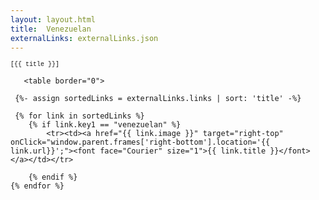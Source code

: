 ```yaml
---
layout: layout.html
title:  Venezuelan
externalLinks: externalLinks.json
---
```


<font face="Courier" size="1">[{{ title }}]</font>





       <table border="0">

     {%- assign sortedLinks = externalLinks.links | sort: 'title' -%}

     {% for link in sortedLinks %}
        {% if link.key1 == "venezuelan" %}
            <tr><td><a href="{{ link.image }}" target="right-top" onClick="window.parent.frames['right-bottom'].location='{{ link.url}}';"><font face="Courier" size="1">{{ link.title }}</font></a></td></tr>

        {% endif %} 
    {% endfor %}

</table>